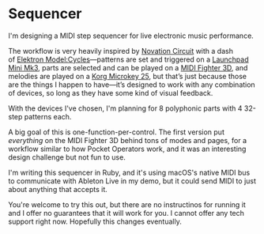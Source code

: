 # Sequencer

I'm designing a MIDI step sequencer for live electronic music performance.

The workflow is very heavily inspired by [Novation Circuit](https://novationmusic.com/en/circuit/circuit) with a dash of [Elektron Model:Cycles](https://www.elektron.se/products/modelsamples/)—patterns are set and triggered on a [Launchpad Mini Mk3](https://novationmusic.com/en/launch/launchpad-mini), parts are selected and can be played on a [MIDI Fighter 3D](https://www.midifighter.com/#3D), and melodies are played on a [Korg Microkey 25](https://www.korg.com/us/products/computergear/microkey/), but that’s just because those are the things I happen to have—it’s designed to work with any combination of devices, so long as they have some kind of visual feedback.

With the devices I've chosen, I'm planning for 8 polyphonic parts with 4 32-step patterns each.

A big goal of this is one-function-per-control. The first version put _everything_ on the MIDI Fighter 3D behind tons of modes and pages, for a workflow similar to how Pocket Operators work, and it was an interesting design challenge but not fun to use.

I'm writing this sequencer in Ruby, and it's using macOS's native MIDI bus to communicate with Ableton Live in my demo, but it could send MIDI to just about anything that accepts it.

You're welcome to try this out, but there are no instructinos for running it and I offer no guarantees that it will work for you. I cannot offer any tech support right now. Hopefully this changes eventually.
